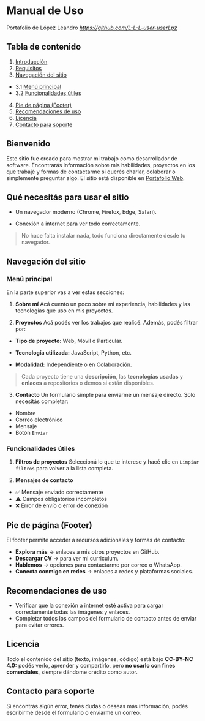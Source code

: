 # Manual de Uso

Portafolio de López Leandro *https://github.com/L-L-L-user-userLpz*

## Tabla de contenido

1. [Introducción](#bienvenido)
2. [Requisitos](#qué-necesitás-para-usar-el-sitio)
3. [Navegación del sitio](#navegación-del-sitio)
  - 3.1 [Menú principal](#menú-principal)
  - 3.2 [Funcionalidades útiles](#funcionalidades-útiles)
4. [Pie de página (Footer)](#pie-de-página-(Footer))
5. [Recomendaciones de uso](#Recomendaciones-de-uso)
6. [Licencia](#Licencia)
7. [Contacto para soporte](#contacto-para-soporte)

## Bienvenido

Este sitio fue creado para mostrar mi trabajo como desarrollador de software. Encontrarás información sobre mis habilidades, proyectos en los que trabajé y formas de contactarme si querés charlar, colaborar o simplemente preguntar algo. El sitio está disponible en [Portafolio Web](https://l-l-l-user-userlpz.github.io/portafolio/).

## Qué necesitás para usar el sitio

- Un navegador moderno (Chrome, Firefox, Edge, Safari).

- Conexión a internet para ver todo correctamente.

> No hace falta instalar nada, todo funciona directamente desde tu navegador.

## Navegación del sitio

### Menú principal

En la parte superior vas a ver estas secciones:

1) **Sobre mí** Acá cuento un poco sobre mi experiencia, habilidades y las tecnologías que uso en mis proyectos.

2) **Proyectos** Acá podés ver los trabajos que realicé. Además, podés filtrar por:

- **Tipo de proyecto:** Web, Móvil o Particular.

- **Tecnología utilizada:** JavaScript, Python, etc.

- **Modalidad:** Independiente o en Colaboración.

> Cada proyecto tiene una **descripción**, las **tecnologías usadas** y **enlaces** a repositorios o demos si están disponibles.

3) **Contacto** Un formulario simple para enviarme un mensaje directo. Solo necesitás completar:

- Nombre
- Correo electrónico
- Mensaje
- Botón `Enviar`

### Funcionalidades útiles

1) **Filtros de proyectos** Seleccioná lo que te interese y hacé clic en `Limpiar filtros` para volver a la lista completa.

2) **Mensajes de contacto**

- ✅ Mensaje enviado correctamente
- ⚠️ Campos obligatorios incompletos
- ❌ Error de envío o error de conexión

## Pie de página (Footer)

El footer permite acceder a recursos adicionales y formas de contacto:

- **Explora más** → enlaces a mis otros proyectos en GitHub.
- **Descargar CV** → para ver mi curriculum.
- **Hablemos** → opciones para contactarme por correo o WhatsApp.
- **Conecta conmigo en redes** → enlaces a redes y plataformas sociales.

## Recomendaciones de uso

- Verificar que la conexión a internet esté activa para cargar correctamente todas las imágenes y enlaces.
- Completar todos los campos del formulario de contacto antes de enviar para evitar errores.

## Licencia

Todo el contenido del sitio (texto, imágenes, código) está bajo **CC-BY-NC 4.0:** podés verlo, aprender y compartirlo, pero **no usarlo con fines comerciales**, siempre dándome crédito como autor.

## Contacto para soporte

Si encontrás algún error, tenés dudas o deseas más información, podés escribirme desde el formulario o enviarme un correo.

